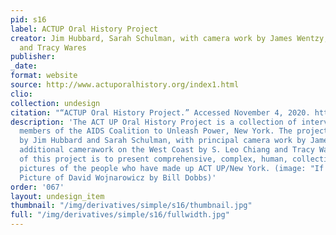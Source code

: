 ```yaml
---
pid: s16
label: ACTUP Oral History Project
creator: Jim Hubbard, Sarah Schulman, with camera work by James Wentzy, S. Leo Chiang,
  and Tracy Wares
publisher:
_date:
format: website
source: http://www.actuporalhistory.org/index1.html
clio:
collection: undesign
citation: "“ACTUP Oral History Project.” Accessed November 4, 2020. http://www.actuporalhistory.org/index1.html."
description: 'The ACT UP Oral History Project is a collection of interviews with surviving
  members of the AIDS Coalition to Unleash Power, New York. The project is coordinated
  by Jim Hubbard and Sarah Schulman, with principal camera work by James Wentzy and
  additional camerawork on the West Coast by S. Leo Chiang and Tracy Wares. The purpose
  of this project is to present comprehensive, complex, human, collective, and individual
  pictures of the people who have made up ACT UP/New York. (image: "If I Die...,"
  Picture of David Wojnarowicz by Bill Dobbs)'
order: '067'
layout: undesign_item
thumbnail: "/img/derivatives/simple/s16/thumbnail.jpg"
full: "/img/derivatives/simple/s16/fullwidth.jpg"
---
```

